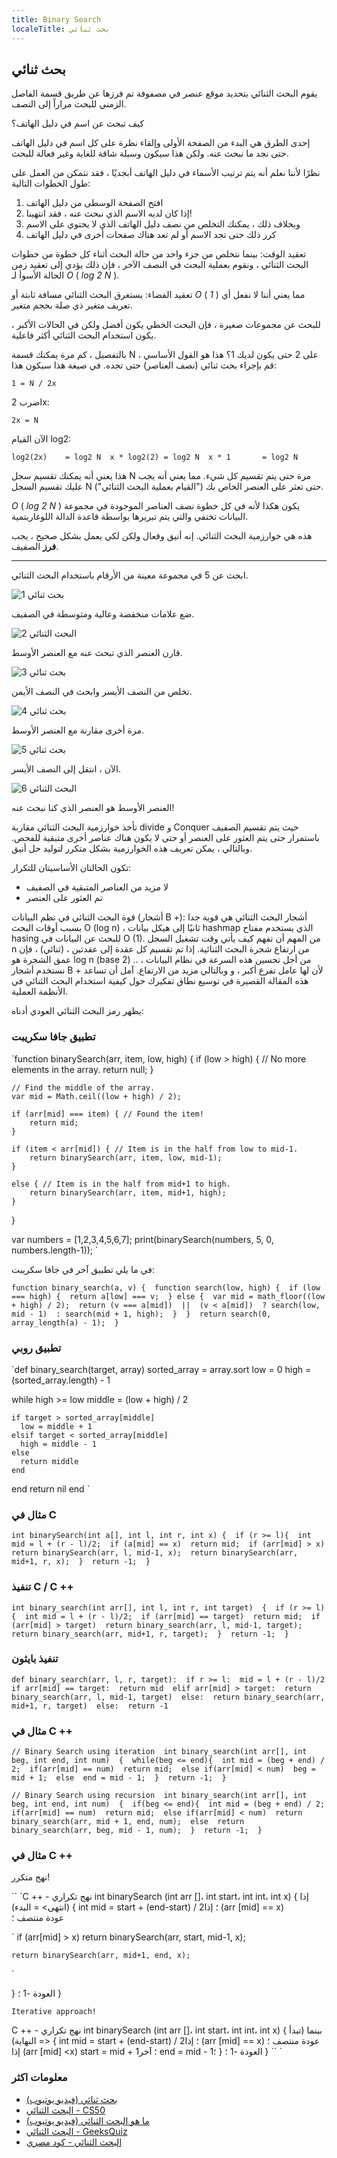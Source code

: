 ```yaml
---
title: Binary Search
localeTitle: بحث ثنائي
---
```

## بحث ثنائي

يقوم البحث الثنائي بتحديد موقع عنصر في مصفوفة تم فرزها عن طريق قسمة الفاصل الزمني للبحث مراراً إلى النصف.

كيف تبحث عن اسم في دليل الهاتف؟

إحدى الطرق هي البدء من الصفحة الأولى وإلقاء نظرة على كل اسم في دليل الهاتف حتى نجد ما نبحث عنه. ولكن هذا سيكون وسيلة شاقة للغاية وغير فعالة للبحث.

نظرًا لأننا نعلم أنه يتم ترتيب الأسماء في دليل الهاتف أبجديًا ، فقد نتمكن من العمل على طول الخطوات التالية:

1.  افتح الصفحة الوسطى من دليل الهاتف
2.  إذا كان لديه الاسم الذي نبحث عنه ، فقد انتهينا!
3.  وبخلاف ذلك ، يمكنك التخلص من نصف دليل الهاتف الذي لا يحتوي على الاسم
4.  كرر ذلك حتى تجد الاسم أو لم تعد هناك صفحات أخرى في دليل الهاتف

تعقيد الوقت: بينما نتخلص من جزء واحد من حالة البحث أثناء كل خطوة من خطوات البحث الثنائي ، ونقوم بعملية البحث في النصف الآخر ، فإن ذلك يؤدي إلى تعقيد زمن الحالة الأسوأ لـ _O_ ( _log 2 N_ ).

تعقيد الفضاء: يستغرق البحث الثنائي مسافة ثابتة أو _O_ ( _1_ ) مما يعني أننا لا نفعل أي تعريف متغير ذي صلة بحجم متغير.

للبحث عن مجموعات صغيرة ، فإن البحث الخطي يكون أفضل ولكن في الحالات الأكبر ، يكون استخدام البحث الثنائي أكثر فاعلية.

بالتفصيل ، كم مرة يمكنك قسمة N على 2 حتى يكون لديك 1؟ هذا هو القول الأساسي ، قم بإجراء بحث ثنائي (نصف العناصر) حتى تجده. في صيغة هذا سيكون هذا:

 `1 = N / 2x 
` 

اضرب 2x:

 `2x = N 
` 

الآن القيام log2:

 `log2(2x)    = log2 N 
 x * log2(2) = log2 N 
 x * 1       = log2 N 
` 

هذا يعني أنه يمكنك تقسيم سجل N مرة حتى يتم تقسيم كل شيء. مما يعني أنه يجب عليك تقسيم السجل N ("القيام بعملية البحث الثنائي") حتى تعثر على العنصر الخاص بك.

_O_ ( _log 2 N_ ) يكون هكذا لأنه في كل خطوة نصف العناصر الموجودة في مجموعة البيانات تختفي والتي يتم تبريرها بواسطة قاعدة الدالة اللوغاريتمية.

هذه هي خوارزمية البحث الثنائي. إنه أنيق وفعال ولكن لكي يعمل بشكل صحيح ، يجب **فرز** الصفيف.

* * *

ابحث عن 5 في مجموعة معينة من الأرقام باستخدام البحث الثنائي.

![بحث ثنائي 1](https://i.imgur.com/QAuugOL.jpg)

ضع علامات منخفضة وعالية ومتوسطة في الصفيف.

![البحث الثنائي 2](https://i.imgur.com/1710fEx.jpg)

قارن العنصر الذي تبحث عنه مع العنصر الأوسط.

![بحث ثنائي 3](https://i.imgur.com/jr4icze.jpg)

تخلص من النصف الأيسر وابحث في النصف الأيمن.

![بحث ثنائي 4](https://i.imgur.com/W57lGsk.jpg)

مرة أخرى مقارنة مع العنصر الأوسط.

![بحث ثنائي 5](https://i.imgur.com/5Twm8NE.jpg)

الآن ، انتقل إلى النصف الأيسر.

![البحث الثنائي 6](https://i.imgur.com/01xetay.jpg)

العنصر الأوسط هو العنصر الذي كنا نبحث عنه!

تأخذ خوارزمية البحث الثنائي مقاربة divide و Conquer حيث يتم تقسيم الصفيف باستمرار حتى يتم العثور على العنصر أو حتى لا يكون هناك عناصر أخرى متبقية للفحص. وبالتالي ، يمكن تعريف هذه الخوارزمية بشكل متكرر لتوليد حل أنيق.

تكون الحالتان الأساسيتان للتكرار:

*   لا مزيد من العناصر المتبقية في الصفيف
*   تم العثور على العنصر

قوة البحث الثنائي في نظم البيانات (أشجار B +): أشجار البحث الثنائي هي قوية جدا بسبب أوقات البحث O (log n) ، ثانيًا إلى هيكل بيانات hashmap الذي يستخدم مفتاح hasing للبحث عن البيانات في O (1). من المهم أن تفهم كيف يأتي وقت تشغيل السجل n من ارتفاع شجرة البحث الثنائية. إذا تم تقسيم كل عقدة إلى عقدتين ، (ثنائي) ، فإن عمق الشجرة هو log n (base 2) .. من أجل تحسين هذه السرعة في نظام البيانات ، نستخدم أشجار B + لأن لها عامل تفرع أكبر ، و وبالتالي مزيد من الارتفاع. آمل أن تساعد هذه المقالة القصيرة في توسيع نطاق تفكيرك حول كيفية استخدام البحث الثنائي في الأنظمة العملية.

يظهر رمز البحث الثنائي العودي أدناه:

### تطبيق جافا سكريبت

 `function binarySearch(arr, item, low, high) { 
    if (low > high) { // No more elements in the array. 
        return null; 
    } 
 
    // Find the middle of the array. 
    var mid = Math.ceil((low + high) / 2); 
 
    if (arr[mid] === item) { // Found the item! 
        return mid; 
    } 
 
    if (item < arr[mid]) { // Item is in the half from low to mid-1. 
        return binarySearch(arr, item, low, mid-1); 
    } 
 
    else { // Item is in the half from mid+1 to high. 
        return binarySearch(arr, item, mid+1, high); 
    } 
 } 
 
 var numbers = [1,2,3,4,5,6,7]; 
 print(binarySearch(numbers, 5, 0, numbers.length-1)); 
` 

في ما يلي تطبيق آخر في جافا سكريبت:

 `function binary_search(a, v) { 
    function search(low, high) { 
        if (low === high) { 
            return a[low] === v; 
        } else { 
            var mid = math_floor((low + high) / 2); 
            return (v === a[mid]) 
                   || 
                   (v < a[mid]) 
                   ? search(low, mid - 1) 
                   : search(mid + 1, high); 
        } 
    } 
    return search(0, array_length(a) - 1); 
 } 
` 

### تطبيق روبي

 `def binary_search(target, array) 
  sorted_array = array.sort 
  low = 0 
  high = (sorted_array.length) - 1 
 
  while high >= low 
    middle = (low + high) / 2 
 
    if target > sorted_array[middle] 
      low = middle + 1 
    elsif target < sorted_array[middle] 
      high = middle - 1 
    else 
      return middle 
    end 
  end 
  return nil 
 end 
` 

### مثال في C

 `int binarySearch(int a[], int l, int r, int x) { 
   if (r >= l){ 
        int mid = l + (r - l)/2; 
        if (a[mid] == x) 
            return mid; 
        if (arr[mid] > x) 
            return binarySearch(arr, l, mid-1, x); 
        return binarySearch(arr, mid+1, r, x); 
   } 
   return -1; 
 } 
` 

### تنفيذ C / C ++

 `int binary_search(int arr[], int l, int r, int target) 
 { 
   if (r >= l) 
   { 
        int mid = l + (r - l)/2; 
        if (arr[mid] == target) 
            return mid; 
        if (arr[mid] > target) 
            return binary_search(arr, l, mid-1, target); 
        return binary_search(arr, mid+1, r, target); 
   } 
   return -1; 
 } 
` 

### تنفيذ بايثون

 `def binary_search(arr, l, r, target): 
    if r >= l: 
        mid = l + (r - l)/2 
        if arr[mid] == target: 
            return mid 
        elif arr[mid] > target: 
            return binary_search(arr, l, mid-1, target) 
        else: 
            return binary_search(arr, mid+1, r, target) 
    else: 
        return -1 
` 

### مثال في C ++

 `// Binary Search using iteration 
 int binary_search(int arr[], int beg, int end, int num) 
 { 
    while(beg <= end){ 
        int mid = (beg + end) / 2; 
        if(arr[mid] == num) 
            return mid; 
        else if(arr[mid] < num) 
            beg = mid + 1; 
        else 
            end = mid - 1; 
    } 
    return -1; 
 } 
` 

 `// Binary Search using recursion 
 int binary_search(int arr[], int beg, int end, int num) 
 { 
    if(beg <= end){ 
        int mid = (beg + end) / 2; 
        if(arr[mid] == num) 
            return mid; 
        else if(arr[mid] < num) 
            return binary_search(arr, mid + 1, end, num); 
        else 
            return binary_search(arr, beg, mid - 1, num); 
    } 
    return -1; 
 } 
` 

### مثال في C ++

نهج متكرر!

\`\` \`C ++ - نهج تكراري int binarySearch (int arr \[\]، int start، int int، int x) { إذا (انتهى> = البدء) { int mid = start + (end-start) / 2؛ إذا (arr \[mid\] == x)  
عودة منتصف ؛

 `    if (arr[mid] > x) 
        return binarySearch(arr, start, mid-1, x); 
 
    return binarySearch(arr, mid+1, end, x); 
` 

} العودة -1 ؛ }

 `Iterative approach! 
` 

C ++ - نهج تكراري int binarySearch (int arr \[\]، int start، int int، int x) { بينما (تبدأ <= النهاية) { int mid = start + (end-start) / 2؛ إذا (arr \[mid\] == x) عودة منتصف ؛ إذا (arr \[mid\] <x) start = mid + 1؛ آخر end = mid - 1؛ } العودة -1 ؛ } \`\` \`

### معلومات اكثر

*   [بحث ثنائي (فيديو يوتيوب)](https://youtu.be/P3YID7liBug)
*   [البحث الثنائي - CS50](https://www.youtube.com/watch?v=5xlIPT1FRcA)
*   [ما هو البحث الثنائي (فيديو يوتيوب)](https://www.youtube.com/watch?v=j5uXyPJ0Pew&t=20s)
*   [البحث الثنائي - GeeksQuiz](https://www.youtube.com/watch?v=T2sFYY-fT5o)
*   [البحث الثنائي - كود مصري](https://www.youtube.com/watch?v=q8mL8fHKOtw)
